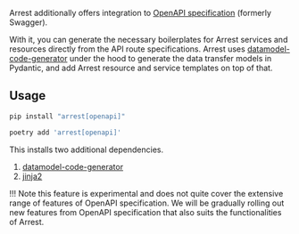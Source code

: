 Arrest additionally offers integration to [OpenAPI specification](https://swagger.io/specification/) (formerly Swagger).

With it, you can generate the necessary boilerplates for Arrest services and resources directly from the API route specifications.
Arrest uses [datamodel-code-generator](https://github.com/koxudaxi/datamodel-code-generator) under the hood to generate the data transfer models in Pydantic, and add Arrest resource and service templates on top of that.

## Usage

```bash
pip install "arrest[openapi]"

poetry add 'arrest[openapi]'
```

This installs two additional dependencies.
1. [datamodel-code-generator](https://github.com/koxudaxi/datamodel-code-generator)
2. [jinja2](https://github.com/pallets/jinja/)




!!! Note
    this feature is experimental and does not quite cover the extensive range of features of OpenAPI
    specification. We will be gradually rolling out new features from OpenAPI specification that also
    suits the functionalities of Arrest.
